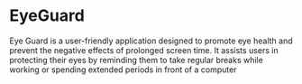 # EyeGuard
Eye Guard is a user-friendly application designed to promote eye health and prevent the negative effects of prolonged screen time. It assists users in protecting their eyes by reminding them to take regular breaks while working or spending extended periods in front of a computer
